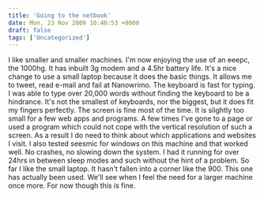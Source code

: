 ```yaml
---
title: 'Going to the netbook'
date: Mon, 23 Nov 2009 10:46:53 +0000
draft: false
tags: ['Uncategorized']
---
```


I like smaller and smaller machines. I'm now enjoying the use of an eeepc, the 1000hg. It has inbuilt 3g modem and a 4.5hr battery life. It's a nice change to use a small laptop because it does the basic things. It allows me to tweet, read e-mail and fail at Nanowrimo. The keyboard is fast for typing. I was able to type over 20,000 words without finding the keyboard to be a hindrance. It's not the smallest of keyboards, nor the biggest, but it does fit my fingers perfectly. The screen is fine most of the time. It is slightly too small for a few web apps and programs. A few times I've gone to a page or used a program which could not cope with the vertical resolution of such a screen. As a result I do need to think about which applications and websites I visit. I also tested seesmic for windows on this machine and that worked well. No crashes, no slowing down the system. I had it running for over 24hrs in between sleep modes and such without the hint of a problem. So far I like the small laptop. It hasn't fallen into a corner like the 900. This one has actually been used. We'll see when I feel the need for a larger machine once more. For now though this is fine.